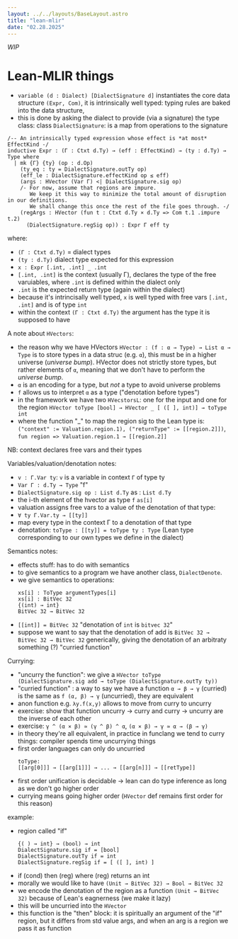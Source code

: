 ```yaml
---
layout: ../../layouts/BaseLayout.astro
title: "lean-mlir"
date: "02.28.2025"
---
```

*WIP*

# Lean-MLIR things

- `variable (d : Dialect) [DialectSignature d]` instantiates the core data structure `(Expr, Com)`, it is intrinsically well typed: typing rules are baked into the data structure,
- this is done by asking the dialect to provide (via a signature) the type class: class `DialectSignature`: is a map from operations to the signature
```lean
/-- An intrinsically typed expression whose effect is *at most* EffectKind -/
inductive Expr : (Γ : Ctxt d.Ty) → (eff : EffectKind) → (ty : d.Ty) → Type where
  | mk {Γ} {ty} (op : d.Op)
    (ty_eq : ty = DialectSignature.outTy op)
    (eff_le : DialectSignature.effectKind op ≤ eff)
    (args : HVector (Var Γ) <| DialectSignature.sig op) 
    /- For now, assume that regions are impure.
       We keep it this way to minimize the total amount of disruption in our definitions.
       We shall change this once the rest of the file goes through. -/
    (regArgs : HVector (fun t : Ctxt d.Ty × d.Ty => Com t.1 .impure t.2)
      (DialectSignature.regSig op)) : Expr Γ eff ty
```

where:
- `(Γ : Ctxt d.Ty)` = dialect types
- `(ty : d.Ty)` dialect type expected for this expression
- `x : Expr [.int, .int] _ .int`
- `[.int, .int]` is the context (usually Γ), declares the type of the free varuiables, where `.int` is defined within the dialect only
- `.int` is the expected return type (again within the dialect)
- because it's intrincisally well typed, `x` is well typed with free vars `[.int, .int]` and is of type `int`
- within the context `(Γ : Ctxt d.Ty)` the argument has the type it is supposed to have

A note about `HVectors`:
- the reason why we have HVectors `HVector : (f : α → Type) → List α → Type` is to store types in a data struc (e.g. `α`), this must be in a higher universe (*universe bump*). HVector does not strictly store types, but rather elements of `α`, meaning that we don't have to perform the *universe bump*. 
- `α` is an encoding for a type, but *not* a type to avoid universe problems
- `f` allows us to interpret `α` as a type ("denotation before types")
- in the framework we have two `HVecstorsL`: one for the input and one for the region `HVector toType [bool] → HVector _ [ ([ ], int)] → toType int`
- where the function "_" to map the region sig to the Lean type is: `("context" := Valuation.region.1), ("returnType" := [[region.2]])`, `fun region => Valuation.region.1 → [[region.2]]`

NB: context declares free vars and their types

Variables/valuation/denotation notes: 
- `v : Γ.Var ty`: `v` is a variable in context `Γ` of type ty
- `Var Γ : d.Ty → Type` "f"
- `DialectSignature.sig op : List d.Ty` as : `List d.Ty`
- the i-th element of the hvector as type `f` `as[i]`
- valuation assigns free vars to a value of the denotation of that type:
- `∀ ty Γ.Var.ty → [[ty]]`
- map every type in the context Γ to a denotation of that type
- denotation: `toType : [[ty]] = toType ty : Type` (Lean type corresponding to our own types we define in the dialect)

Semantics notes:
- effects stuff: has to do with semantics
- to give semantics to a program we have another class, `DialectDenote`.
- we give semantics to operations:
    ```
    xs[i] : ToType argumentTypes[i]
    xs[i] : BitVec 32
    {(int) → int}
    BitVec 32 → BitVec 32
    ```
- `[[int]] = BitVec 32` "denotation of `int` is `bitvec 32`"
- suppose we want to say that the denotation of add is `BitVec 32 → BitVec 32 → BitVec 32` generically, giving the denotation of an arbitraty something (?) "curried function"

Currying:
- "uncurry the function": we give a `HVector toType (DialectSignature.sig add → toType (DialectSignature.outTy ty))`
- "curried function" : a way to say we have a function `α → β → γ` (curried)  is the same as `f (α, β) → γ` (uncurried), they are equivalent
- anon function e.g. `λy.f(x,y)` allows to move from curry to uncurry
- exercise: show that function uncurry → curry and curry → uncurry are the inverse of each other
- exercise: `γ ^ (α × β) ≃ (γ ^ β) ^ α`, `(α × β) → γ ≃ α → (β → γ)`
- in theory they're all equivalent, in practice in funclang we tend to curry things: compiler spends time uncurrying things
- first order languages can only do uncurried
    ```
    toType:
    [[arg[0]]] → [[arg[1]]] → ... → [[arg[n]]] → [[retType]]
    ```
- first order unification is decidable → lean can do type inference as long as we don't go higher order
- currying means going higher order (`HVector` def remains first order for this reason)

example:
- region called "if"
    ```
    {( ) → int} → (bool) → int
    DialectSignature.sig if = [bool]
    DialectSignature.outTy if = int
    DialectSignature.regSig if = [ ([ ], int) ]
- if (cond) then (reg) where (reg) returns an int
- morally we would like to have `(Unit → BitVec 32) → Bool → BitVec 32`
- we encode the denotation of the region as a function `(Unit → BitVec 32)` because of Lean's eagnerness (we make it lazy)
- this will be uncurried into the `HVector`
- this function is the "then" block: it is spiritually an argument of the "if" region, but it differs from std value args, and when an arg is a region we pass it as function